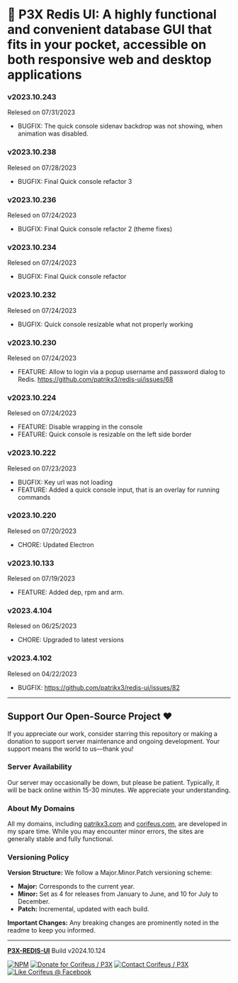 [//]: #@corifeus-header

# 📡 P3X Redis UI: A highly functional and convenient database GUI that fits in your pocket, accessible on both responsive web and desktop applications

                        
[//]: #@corifeus-header:end
### v2023.10.243
Relesed on 07/31/2023
* BUGFIX: The quick console sidenav backdrop was not showing, when animation was disabled.



### v2023.10.238
Relesed on 07/28/2023
* BUGFIX: Final Quick console refactor 3



### v2023.10.236
Relesed on 07/24/2023
* BUGFIX: Final Quick console refactor 2 (theme fixes)



### v2023.10.234
Relesed on 07/24/2023
* BUGFIX: Final Quick console refactor



### v2023.10.232
Relesed on 07/24/2023
* BUGFIX: Quick console resizable what not properly working



### v2023.10.230
Relesed on 07/24/2023
* FEATURE: Allow to login via a popup username and password dialog to Redis. https://github.com/patrikx3/redis-ui/issues/68



### v2023.10.224
Relesed on 07/24/2023
* FEATURE: Disable wrapping in the console
* FEATURE: Quick console is resizable on the left side border



### v2023.10.222
Relesed on 07/23/2023
* BUGFIX: Key url was not loading
* FEATURE: Added a quick console input, that is an overlay for running commands



### v2023.10.220
Relesed on 07/20/2023
* CHORE: Updated Electron



### v2023.10.133
Relesed on 07/19/2023
* FEATURE: Added dep, rpm and arm.



### v2023.4.104
Relesed on 06/25/2023
* CHORE: Upgraded to latest versions



### v2023.4.102
Relesed on 04/22/2023
* BUGFIX: https://github.com/patrikx3/redis-ui/issues/82


[//]: #@corifeus-footer

---


## Support Our Open-Source Project ❤️
If you appreciate our work, consider starring this repository or making a donation to support server maintenance and ongoing development. Your support means the world to us—thank you!

### Server Availability
Our server may occasionally be down, but please be patient. Typically, it will be back online within 15-30 minutes. We appreciate your understanding.

### About My Domains
All my domains, including [patrikx3.com](https://patrikx3.com) and [corifeus.com](https://corifeus.com), are developed in my spare time. While you may encounter minor errors, the sites are generally stable and fully functional.

### Versioning Policy
**Version Structure:** We follow a Major.Minor.Patch versioning scheme:
- **Major:** Corresponds to the current year.
- **Minor:** Set as 4 for releases from January to June, and 10 for July to December.
- **Patch:** Incremental, updated with each build.

**Important Changes:** Any breaking changes are prominently noted in the readme to keep you informed.

---


[**P3X-REDIS-UI**](https://corifeus.com/redis-ui) Build v2024.10.124

 [![NPM](https://img.shields.io/npm/v/p3x-redis-ui.svg)](https://www.npmjs.com/package/p3x-redis-ui)  [![Donate for Corifeus / P3X](https://img.shields.io/badge/Donate-Corifeus-003087.svg)](https://www.paypal.com/cgi-bin/webscr?cmd=_s-xclick&hosted_button_id=QZVM4V6HVZJW6)  [![Contact Corifeus / P3X](https://img.shields.io/badge/Contact-P3X-ff9900.svg)](https://www.patrikx3.com/en/front/contact) [![Like Corifeus @ Facebook](https://img.shields.io/badge/LIKE-Corifeus-3b5998.svg)](https://www.facebook.com/corifeus.software)






[//]: #@corifeus-footer:end